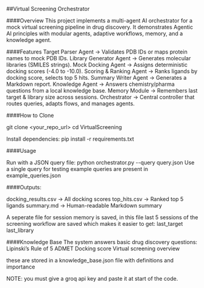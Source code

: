 ##Virtual Screening Orchestrator

####Overview
This project implements a multi-agent AI orchestrator for a mock virtual screening pipeline in drug discovery.
It demonstrates Agentic AI principles with modular agents, adaptive workflows, memory, and a knowledge agent.

####Features
Target Parser Agent → Validates PDB IDs or maps protein names to mock PDB IDs.
Library Generator Agent → Generates molecular libraries (SMILES strings).
Mock Docking Agent → Assigns deterministic docking scores (-4.0 to -10.0).
Scoring & Ranking Agent → Ranks ligands by docking score, selects top 5 hits.
Summary Writer Agent → Generates a Markdown report.
Knowledge Agent → Answers chemistry/pharma questions from a local knowledge base.
Memory Module → Remembers last target & library size across sessions.
Orchestrator → Central controller that routes queries, adapts flows, and manages agents.

####How to Clone

git clone <your_repo_url>
cd VirtualScreening

Install dependencies:
pip install -r requirements.txt

####Usage

Run with a JSON query file:
    python orchestrator.py --query query.json
Use a single query for testing
example queries are present in example_queries.json

####Outputs:

docking_results.csv → All docking scores
top_hits.csv → Ranked top 5 ligands
summary.md → Human-readable Markdown summary

A seperate file for session memory is saved,
in this file last 5 sessions of the screening workflow are saved which makes it easier to get:
last_target
last_library

####Knowledge Base
The system answers basic drug discovery questions:
Lipinski’s Rule of 5
ADMET
Docking score
Virtual screening overview

these are stored in a knowledge_base.json file with definitions and importance

NOTE: you must give a groq api key and paste it at start of the code.











